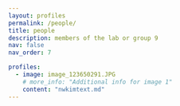 ```yaml
---
layout: profiles
permalink: /people/
title: people
description: members of the lab or group 9
nav: false
nav_order: 7

profiles:
  - image: image_123650291.JPG
    # more_info: "Additional info for image 1"
    content: "nwkimtext.md"
---
```

